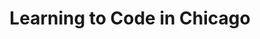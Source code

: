 ---
title: Learning to Code in Chicago
slides:
  - title: Learning to Code in Chicago
    content_markdown: >-
      ## Learning to Code in Chicago


      ![](/uploads/learning-to-code-in-chicago/photo-1517694712202-14dd9538aa97.jpeg){:
      width="1740" height="1160"}


      [Image Source](https://unsplash.com/photos/95YRwf6CNw8)
    background_color: '#7b7b7b'
    background_image:
  - title: What is Coding
    content_markdown: '## What is coding?'
    background_color: '#7b7b7b'
    background_image:
  - title: "\_PROGRAMMING LANGUAGES"
    content_markdown: '## &nbsp;PROGRAMMING LANGUAGES'
    background_color: '#7b7b7b'
    background_image:
  - title: Java
    content_markdown: >-
      ## Java&nbsp;


      * Runs fast.&nbsp;

      * Embedded and cross platform application. Particularly interactive
      features in websites.&nbsp;

      * Over 3 billion devices use Java.&nbsp;
    background_color: '#7b7b7b'
    background_image:
  - title: C
    content_markdown: >-
      ## C (C++, C\#)


      * One of the oldest programing languages (1972).&nbsp;

      * Influenced C++ (1985) and C\# (2000) which are extensions of the
      original program.&nbsp;

      * Used for system programing and databases. Embedded systems such as car
      interfaces are often programmed in C.&nbsp;
    background_color: '#7b7b7b'
    background_image:
  - title: Python
    content_markdown: >-
      ## Python


      * Concise syntax. Shorter code needed to perform functions than other
      programs.

      * Easier to learn than C and Java.&nbsp;

      * Best for data science, AI, machine learning.&nbsp;
    background_color: '#7b7b7b'
    background_image:
  - title: Python Syntax Example
    content_markdown:
    background_color: '#7b7b7b'
    background_image: >-
      /uploads/learning-to-code-in-chicago/main-qimg-b4d8dfe1de991041fdaf15df8549de93-c.jpg
    background_size: contain
  - title: How do you decide which language you should learn?
    content_markdown: >-
      ### How do you pick which language to learn?


      ![](/uploads/learning-to-code-in-chicago/photo-1555066931-4365d14bab8c.jpeg){:
      width="1740" height="1160"}


      [Image Source](https://unsplash.com/photos/f77Bh3inUpE)
    background_color: '#7b7b7b'
    background_image:
  - title: Which programming language should you learn?
    content_markdown: >-
      ### Which programming language should you learn?&nbsp;


      ![](/uploads/learning-to-code-in-chicago/screen-shot-2022-01-19-at-4-57-13-pm.png){:
      width="1286" height="464"}
    background_color: '#7b7b7b'
    background_image:
  - title: Most Popular Languages
    content_markdown:
    background_color: '#7b7b7b'
    background_image: /uploads/learning-to-code-in-chicago/history-1024x668.png
    background_size: contain
  - title: Most Popular Languages
    content_markdown: '## What trends do you notice?'
    background_color: '#7b7b7b'
    background_image: /uploads/learning-to-code-in-chicago/history-1024x668.png
    background_size: contain
  - title: Sources
    content_markdown: >-
      Sources:&nbsp;[https://www.northeastern.edu/graduate/blog/most-popular-programming-languages/](https://www.northeastern.edu/graduate/blog/most-popular-programming-languages/)


      [https://stackify.com/popular-programming-languages-2018/](https://stackify.com/popular-programming-languages-2018/)
    background_color: '#7b7b7b'
    background_image:
  - title: Education
    content_markdown: '## Education: Degrees and Certifications'
    background_color: '#7b7b7b'
    background_image:
  - title: Certifications vs University Programs
    content_markdown: >-
      &nbsp;


      **Certification Program:** A certificate demonstrates you have a single
      skill, often not granted by a university. Often take a few weeks to
      several months to complete.


      &nbsp;


      **University Program:**&nbsp;Degrees take longer, there are different
      requirements for an Associates Degree (generally 2 years) and a Bachelors
      degree (generally 4 years).


      &nbsp;


      &nbsp;
    background_color: '#7b7b7b'
    background_image:
  - title: City Colleges of Chicago
    content_markdown: |-
      ## City Colleges of Chicago&nbsp;

      [https://bootcamp.ccc.edu/](https://bootcamp.ccc.edu/)
    background_color: '#7b7b7b'
    background_image: >-
      /uploads/learning-to-code-in-chicago/screen-shot-2022-01-10-at-12-55-16-pm.png
    background_size: contain
  - title: Google Partnership
    content_markdown:
    background_color: '#7b7b7b'
    background_image: >-
      /uploads/learning-to-code-in-chicago/screen-shot-2022-01-10-at-2-47-43-pm.png
    background_size: contain
  - title: Google IT Support Professional Certificate Launch your career in IT
    content_markdown: >-
      ## Google IT Support Professional Certificate


      * Program Cost: Free

      * Need an average of 6-8 hours of study each week for up to 6 months to
      complete coursework&nbsp;

      * Students are expected to take the certification exam upon completion

      * It is a synchronous class that meets weekly with an instructor/coach
    background_color: '#7b7b7b'
    background_image:
  - title: Code Platoon
    content_markdown: |-
      ## Code Platoon

      [https://www.codeplatoon.org/](https://www.codeplatoon.org/)
    background_color: '#000000'
    background_image: /uploads/learning-to-code-in-chicago/platoon.PNG
    background_size: contain
  - title: Code Platoon Intro
    content_markdown:
    background_color: '#000000'
    background_image: /uploads/learning-to-code-in-chicago/pla2.PNG
    background_size: contain
  - title: Women Who Code Chicago
    content_markdown: |-
      ## Women Who Code Chicago

      [https://www.womenwhocode.com/chicago](https://www.freegeek.org/)
    background_color: '#000000'
    background_image: /uploads/learning-to-code-in-chicago/1png.PNG
    background_size: contain
  - title: Diversify Tech
    content_markdown: |-
      ## Diversify&nbsp; Tech

      [https://www.diversifytech.co/](https://www.diversifytech.co/)
    background_color: '#000000'
    background_image: >-
      /uploads/learning-to-code-in-chicago/screen-shot-2022-01-22-at-10-13-47-am.png
    background_size: contain
  - title: Diversify Tech
    content_markdown:
    background_color: '#000000'
    background_image: >-
      /uploads/learning-to-code-in-chicago/screen-shot-2022-01-22-at-10-21-39-am.png
    background_size: contain
  - title: Free Online Resources
    content_markdown: '## Free Online Resources'
    background_color: '#7b7b7b'
    background_image:
  - title: Code Academy
    content_markdown: |-
      ## Code Academy&nbsp;

      [https://www.codecademy.com/](https://www.codecademy.com/)
    background_color: '#7b7b7b'
    background_image: /uploads/learning-to-code-in-chicago/code.PNG
    background_size: contain
  - title: 'Code Academy: Languages/ Subjects'
    content_markdown: >-
      ## Code Academy&nbsp;


      Languages & Subjects


      | HTML & CSS, Python, JavaScript, Java, SQL, Bash/Shell, Ruby, C++, R,
      C\#, PHP, Go, Swift, Kotlin | Web Development, Data Science, Computer
      Science, Developer Tools, Machine Learning, Code Foundations, Web Design,
      Game Development, Mobile Development, Data Visualization, Full Catalog |


      ### &nbsp;


      &nbsp;


      &nbsp;
    background_color: '#7b7b7b'
    background_image:
  - title: Code Academy Pros & Cons
    content_markdown: >-
      ## Code Academy


      | PROS | CONS |

      | --- | --- |

      | \+ Aesthetically pleasing courses. For paid service, only $20 per month.
      &nbsp;&nbsp;<br>\+ Good guides for finding information.<br>\+ Explains
      errors. | \- Reported bugs in some courses. Also reported it runs slowly
      occasionally.<br>\- No certifications |
    background_color: '#7b7b7b'
    background_image:
  - title: Free Code Camp
    content_markdown: |-
      ## Free Code Camp&nbsp;

      [https://www.freecodecamp.org/learn](https://www.freecodecamp.org/learn)
    background_color: '#7b7b7b'
    background_image: /uploads/learning-to-code-in-chicago/camp.PNG
    background_size: contain
  - title: Free Code Camp Certification Info
    content_markdown: >-
      ## Each certificate curriculum takes 300 hours to complete by submitting 5
      required projects.
    background_color: '#7b7b7b'
    background_image:
  - title: Free Code Camp Certification Info
    content_markdown: '## When coding, what is an extra benefit of creating projects?'
    background_color: '#7b7b7b'
    background_image:
  - title: Free Code Camp Certifications
    content_markdown: >-
      ## Free Code Camp Certifications


      * Responsive Web Design (HTML, CSS, Flexbox, CSS Grid)

      * Algorithms and Data Structures (JavaScript.)

      * Front End Libraries (React, Redux, Sass, Bootstrap, jQuery)

      * Data Visualization (D3.js)

      * APIs and Microservices (Node.js, Express.js)

      * Information Security and Quality Assurance (Chai, Helmet.js, BCrypt,
      Passport.js)
    background_color: '#7b7b7b'
    background_image:
  - title: Free Code Camp Pros & Cons
    content_markdown: >-
      ## Free Code Camp


      | PROS | CONS |

      | --- | --- |

      | \+ Completely free.<br>\+ Grants legitimate certifications.<br>\+
      Project based, completed projects required in order to earn
      certifications.&nbsp; | \- Stylistically less pleasing to look
      at.&nbsp;<br>\- The "help" button opens on a chatroom. You will need to
      rely on past forum posts for answers instead.<br>\-No progress
      indicators.&nbsp;<br><br>&nbsp; |


      &nbsp;
    background_color: '#7b7b7b'
    background_image:
  - title: Udacity
    content_markdown: |-
      ## Udacity

      https://www.udacity.com/
    background_color: '#7b7b7b'
    background_image: /uploads/learning-to-code-in-chicago/udacity.PNG
  - title: Udacity Nano Degrees
    content_markdown: >-
      ## Paid version: $200 a month to get as many certifications as desired
      with personal instruction available.&nbsp;
    background_color: '#7b7b7b'
    background_image:
  - title: 'Udacity: Languages/ Subjects'
    content_markdown: >-
      ## Udacity&nbsp;


      Languages & Subjects


      | 187 Free Courses<br><br>Python, AI, Machine Learning, Statistics, app
      development, Rapid Prototyping, Linear Algebra Refresher Course, and
      more&nbsp; | 59 Programs&nbsp;<br><br>Hybrid Cloud Engineer, Development
      for Microsoft Azure, Data Science for Business Leaders, Introduction to
      Cyber Security, and more |


      ### &nbsp;


      &nbsp;


      &nbsp;
    background_color: '#7b7b7b'
    background_image:
  - title: Udacity Pros & Cons
    content_markdown: >-
      ## Udacity


      | PROS | CONS |

      | --- | --- |

      | \+ Stylistically pleasing to look at.<br>\+ Code error
      notifications.<br>\+ Great selection of free courses. App development for
      both Android and iOS not common.&nbsp; | \- $200 a month.<br>\- Paying a
      monthly subscription instead of paying by course is not suitable for
      everyone.&nbsp; |


      &nbsp;
    background_color: '#7b7b7b'
    background_image:
  - title: LinkedIn Learning
    content_markdown: >-
      ## [Linkedin
      Learning](https://www.linkedin.com/learning-login/go/validate?account=116852650&amp;redirect=https%3A%2F%2Fwww.linkedin.com%2Flearning-login%2Fcontinue%3FauthUUID%3D09xG7oYNTYClof0wzwb7Sg%253D%253D%26forceAccount%3Dfalse&amp;authUUID=09xG7oYNTYClof0wzwb7Sg%3D%3D)
    background_color: '#7b7b7b'
    background_image: >-
      /uploads/learning-to-code-in-chicago/screen-shot-2022-01-22-at-10-28-32-am.png
  - title: IDES
    content_markdown: |-
      ## IDEs

      Integrated Development Environment&nbsp;
    background_color: '#7b7b7b'
    background_image:
  - title: IDEs Features
    content_markdown: |-
      ## IDE &nbsp;Features

      * &nbsp;Text Editor: Autocompletion, spelling and syntax check&nbsp;
      * Debugger: Will alert you to errors & suggest ways to fix them
      * Refactoring: Will re-write code for you
      * Libraries: Various libraries available to import
    background_color: '#7b7b7b'
    background_image:
  - title: Anaconda
    content_markdown: |-
      ## Anaconda: Open Data Science Platform

      https://www.anaconda.com/products/distribution

      &nbsp;
    background_color: '#7b7b7b'
    background_image: /uploads/learning-to-code-in-chicago/cap3ture.PNG
  - title: 'Pycharm '
    content_markdown: |-
      ## Pycharm

      https://www.jetbrains.com/pycharm/download/\#section=windows

      &nbsp;
    background_color: '#7b7b7b'
    background_image: /uploads/learning-to-code-in-chicago/captu1re.PNG
  - title: Pycharm and Anaconda Installation Tutorials
    content_markdown: >-
      #### Pycharm and Anaconda Installation Tutorials


      * [Tutorial: Install Anaconda on Windows 10](https://youtu.be/0SYs6YGdmZU)

      * [Tutorial: Install Anaconda on macOS](https://youtu.be/wTJqcsqhTCM)

      * [Tutorial: Install PyCharm Professional on Windows
      10](https://youtu.be/EjYUcxhLMl4)

      * [Tutorial: Install PyCharm Professional on
      macOS](https://youtu.be/zrYZQmI7zGA)


      &nbsp;
    background_color: '#7b7b7b'
    background_image:
  - title: Questions
    content_markdown: '## Questions?'
    background_color: '#7b7b7b'
    background_image:
---